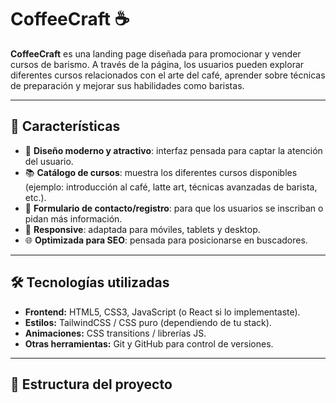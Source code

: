 # CoffeeCraft ☕

**CoffeeCraft** es una landing page diseñada para promocionar y vender cursos de barismo. A través de la página, los usuarios pueden explorar diferentes cursos relacionados con el arte del café, aprender sobre técnicas de preparación y mejorar sus habilidades como baristas.  

---

## 🚀 Características  

- 🎨 **Diseño moderno y atractivo**: interfaz pensada para captar la atención del usuario.  
- 📚 **Catálogo de cursos**: muestra los diferentes cursos disponibles (ejemplo: introducción al café, latte art, técnicas avanzadas de barista, etc.).  
- 📝 **Formulario de contacto/registro**: para que los usuarios se inscriban o pidan más información.  
- 📱 **Responsive**: adaptada para móviles, tablets y desktop.  
- 🌐 **Optimizada para SEO**: pensada para posicionarse en buscadores.  

---

## 🛠️ Tecnologías utilizadas  

- **Frontend:** HTML5, CSS3, JavaScript (o React si lo implementaste).  
- **Estilos:** TailwindCSS / CSS puro (dependiendo de tu stack).  
- **Animaciones:** CSS transitions / librerías JS.  
- **Otras herramientas:** Git y GitHub para control de versiones.  

---

## 📂 Estructura del proyecto  

